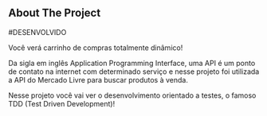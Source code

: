 <!-- ABOUT THE PROJECT -->
## About The Project

#DESENVOLVIDO

Você verá carrinho de compras totalmente dinâmico!

Da sigla em inglês Application Programming Interface, uma API é um ponto de contato na internet com determinado serviço e nesse projeto foi utilizada a API do Mercado Livre para buscar produtos à venda.

Nesse projeto você vai ver o desenvolvimento orientado a testes, o famoso TDD (Test Driven Development)! 
